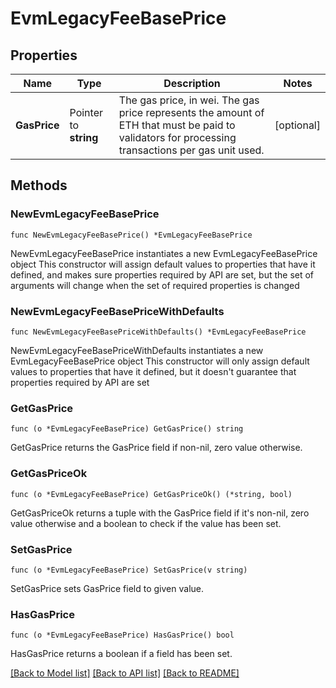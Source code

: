 # EvmLegacyFeeBasePrice

## Properties

Name | Type | Description | Notes
------------ | ------------- | ------------- | -------------
**GasPrice** | Pointer to **string** | The gas price, in wei. The gas price represents the amount of ETH that must be paid to validators for processing transactions per gas unit used. | [optional] 

## Methods

### NewEvmLegacyFeeBasePrice

`func NewEvmLegacyFeeBasePrice() *EvmLegacyFeeBasePrice`

NewEvmLegacyFeeBasePrice instantiates a new EvmLegacyFeeBasePrice object
This constructor will assign default values to properties that have it defined,
and makes sure properties required by API are set, but the set of arguments
will change when the set of required properties is changed

### NewEvmLegacyFeeBasePriceWithDefaults

`func NewEvmLegacyFeeBasePriceWithDefaults() *EvmLegacyFeeBasePrice`

NewEvmLegacyFeeBasePriceWithDefaults instantiates a new EvmLegacyFeeBasePrice object
This constructor will only assign default values to properties that have it defined,
but it doesn't guarantee that properties required by API are set

### GetGasPrice

`func (o *EvmLegacyFeeBasePrice) GetGasPrice() string`

GetGasPrice returns the GasPrice field if non-nil, zero value otherwise.

### GetGasPriceOk

`func (o *EvmLegacyFeeBasePrice) GetGasPriceOk() (*string, bool)`

GetGasPriceOk returns a tuple with the GasPrice field if it's non-nil, zero value otherwise
and a boolean to check if the value has been set.

### SetGasPrice

`func (o *EvmLegacyFeeBasePrice) SetGasPrice(v string)`

SetGasPrice sets GasPrice field to given value.

### HasGasPrice

`func (o *EvmLegacyFeeBasePrice) HasGasPrice() bool`

HasGasPrice returns a boolean if a field has been set.


[[Back to Model list]](../README.md#documentation-for-models) [[Back to API list]](../README.md#documentation-for-api-endpoints) [[Back to README]](../README.md)


